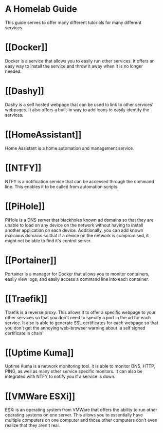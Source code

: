 A Homelab Guide
==
This guide serves to offer many different tutorials for many different services

[[Docker]]
==
Docker is a service that allows you to easily run other services.  It offers an easy way to install the service and throw it away when it is no longer needed.

[[Dashy]]
==
Dashy is a self hosted webpage that can be used to link to other services' webpages.  It also offers a built-in way to add icons to easily identify the services.

[[HomeAssistant]]
==
Home Assistant is a home automation and management service.

[[NTFY]]
==
NTFY is a notification service that can be accessed through the command line.  This enables it to be called from automation scripts.

[[PiHole]]
==
PiHole is a DNS server that blackholes known ad domains so that they are unable to load on any device on the network without having to install another application on each device.  Additionally, you can add known malicious domains so that if a device on the network is compromised, it might not be able to find it's control server.

[[Portainer]]
==
Portainer is a manager for Docker that allows you to monitor containers, easily view logs, and easily access a command line into each container.

[[Traefik]]
==
Traefik is a reverse proxy.  This allows it to offer a specific webpage to your other services so that you don't need to specify a port in the url for each service.  It also is able to generate SSL certificates for each webpage so that you don't get the annoying web-browser warning about 'a self signed certificate in chain'

[[Uptime Kuma]]
==
Uptime Kuma is a network monitoring tool.  It is able to monitor DNS, HTTP, PING, as well as many other service specific monitors.  It can also be integrated with NTFY to notify you if a service is down.

[[VMWare ESXi]]
==
ESXi is an operating system from VMWare that offers the ability to run other operating systems on one server.  This allows you to essentially have multiple computers on one computer and those other computers don't even realize that they aren't real.
